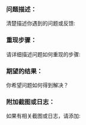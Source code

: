 ### 问题描述：
清楚描述你遇到的问题或反馈:

### 重现步骤：
请详细描述问题如何重现的步骤:

### 期望的结果：
你希望问题如何得到解决？

### 附加截图或日志：
如果有相关截图或日志，请添加:
